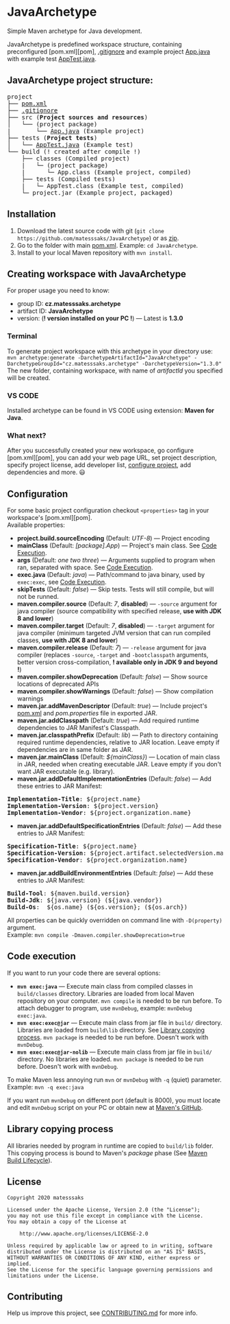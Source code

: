 # JavaArchetype
Simple Maven archetype for Java development.

JavaArchetype is predefined workspace structure, containing preconfigured [pom.xml][pom], [.gitignore](src/archetype-resources/.gitignore) and example project [App.java](src/archetype-resources/src/App.java) with example test [AppTest.java](src/archetype-resources/tests/AppTest.java).

## JavaArchetype project structure:
<pre>
project
├── <a href="src/archetype-resources/pom.xml">pom.xml</a>
├── <a href="src/archetype-resources/.gitignore">.gitignore</a>
├── src (<b>Project sources and resources</b>)
│   └── (project package)
|       └── <a href="src/archetype-resources/src/App.java">App.java</a> (Example project)
├── tests (<b>Project tests</b>)
│   └── <a href="src/archetype-resources/tests/AppTest.java">AppTest.java</a> (Example test)
└── build (! created after compile !)
    ├── classes (Compiled project)
    |   └─ (project package)
    |      └─ App.class (Example project, compiled)
    ├── tests (Compiled tests)
    |   └─ AppTest.class (Example test, compiled)
    └─ project.jar (Example project, packaged)
</pre>

## Installation
1. Download the latest source code with git (`git clone https://github.com/matesssaks/JavaArchetype`) or as [zip](https://github.com/matesssaks/JavaArchetype/archive/main.zip).
2. Go to the folder with main [pom.xml](pom.xml). Example: `cd JavaArchetype`.
3. Install to your local Maven repository with `mvn install`.

## Creating workspace with JavaArchetype
For proper usage you need to know:
- group ID: **cz.matesssaks.archetype**
- artifact ID: **JavaArchetype**
- version: (**! version installed on your PC !**) — Latest is **1.3.0**

### Terminal
To generate project workspace with this archetype in your directory use:\
`mvn archetype:generate -DarchetypeArtifactId="JavaArchetype" -DarchetypeGroupId="cz.matesssaks.archetype" -DarchetypeVersion="1.3.0"`\
The new folder, containing workspace, with name of *artifactId* you specified will be created. 

### VS CODE
Installed archetype can be found in VS CODE using extension: **Maven for Java**.

### What next?
After you successfully created your new workspace, go configure [pom.xml][pom], you can add your web page URL, set project description, specify project license, add developer list, [configure project](#configuration), add dependencies and more. :smiley:

## Configuration
For some basic project configuration checkout `<properties>` tag in your workspace's [pom.xml][pom].\
Available properties:
- **project.build.sourceEncoding** (Default: *UTF-8*) — Project encoding
- **mainClass** (Default: *[package].App*) — Project's main class. See [Code Execution](#code-execution).
- **args** (Default: *one two three*) — Arguments supplied to program when ran, separated with space. See [Code Execution](#code-execution).
- **exec.java** (Default: *java*) — Path/command to java binary, used by `exec:exec`, see [Code Execution](#code-execution).
- **skipTests** (Default: *false*) — Skip tests. Tests will still compile, but will not be runned.
- **maven.compiler.source** (Default: *7*, **disabled**) — `-source` argument for java compiler (source compatibility with specified release, **use with JDK 8 and lower**)
- **maven.compiler.target** (Default: *7*, **disabled**) — `-target` argument for java compiler (minimum targeted JVM version that can run compiled classes, **use with JDK 8 and lower**)
- **maven.compiler.release** (Default: *7*) — `-release` argument for java compiler (replaces `-source`, `-target` and `-bootclasspath` arguments, better version cross-compilation, **! available only in JDK 9 and beyond !**)
- **maven.compiler.showDeprecation** (Default: *false*) — Show source locations of deprecated APIs
- **maven.compiler.showWarnings** (Default: *false*) — Show compilation warnings
- **maven.jar.addMavenDescriptor** (Default: *true*) — Include project's [pom.xml](pom) and *pom.properties* file in exported JAR.
- **maven.jar.addClasspath** (Default: *true*) — Add required runtime dependencies to JAR Manifest's Classpath.
- **maven.jar.classpathPrefix** (Default: *lib*) — Path to directory containing required runtime dependencies, relative to JAR location. Leave empty if dependencies are in same folder as JAR.
- **maven.jar.mainClass** (Default: *${mainClass}*) — Location of main class in JAR, needed when creating executable JAR. Leave empty if you don't want JAR executable (e.g. library).
- **maven.jar.addDefaultImplementationEntries** (Default: *false*) — Add these entries to JAR Manifest:
<pre>
<b>Implementation-Title</b>: ${project.name}
<b>Implementation-Version</b>: ${project.version}
<b>Implementation-Vendor</b>: ${project.organization.name}
</pre>
- **maven.jar.addDefaultSpecificationEntries** (Default: *false*) — Add these entries to JAR Manifest:
<pre>
<b>Specification-Title</b>: ${project.name}
<b>Specification-Version</b>: ${project.artifact.selectedVersion.majorVersion}.${project.artifact.selectedVersion.minorVersion}
<b>Specification-Vendor</b>: ${project.organization.name}
</pre>
- **maven.jar.addBuildEnvironmentEntries** (Default: *false*) — Add these entries to JAR Manifest:
<pre>
<b>Build-Tool</b>: ${maven.build.version}
<b>Build-Jdk</b>: ${java.version} (${java.vendor})
<b>Build-Os</b>:  ${os.name} (${os.version}; (${os.arch})
</pre>

All properties can be quickly overridden on command line with `-D(property)` argument.\
Example: `mvn compile -Dmaven.compiler.showDeprecation=true`

## Code execution
If you want to run your code there are several options:
- **`mvn exec:java`** — Execute main class from compiled classes in `build/classes` directory. Libraries are loaded from local Maven repository on your computer. `mvn compile` is needed to be run before. To attach debugger to program, use `mvnDebug`, example: `mvnDebug exec:java`.
- **`mvn exec:exec@jar`** — Execute main class from jar file in `build/` directory. Libraries are loaded from `build\lib` directory. See [Library copying process](#library-copying-process). `mvn package` is needed to be run before. Doesn't work with `mvnDebug`.
- **`mvn exec:exec@jar-nolib`** — Execute main class from jar file in `build/` directory. No libraries are loaded. `mvn package` is needed to be run before. Doesn't work with `mvnDebug`.

To make Maven less annoying run `mvn` or `mvnDebug` with `-q` (quiet) parameter. Example: `mvn -q exec:java`

If you want run `mvnDebug` on different port (default is 8000), you must locate and edit `mvnDebug` script on your PC or obtain new at [Maven's GitHub](https://github.com/apache/maven/tree/master/apache-maven/src/assembly/maven/bin).

## Library copying process
All libraries needed by program in runtime are copied to `build/lib` folder. This copying process is bound to Maven's *package* phase (See [Maven Build Lifecycle](https://maven.apache.org/guides/introduction/introduction-to-the-lifecycle.html)).

## License
```
Copyright 2020 matesssaks

Licensed under the Apache License, Version 2.0 (the "License");
you may not use this file except in compliance with the License.
You may obtain a copy of the License at

    http://www.apache.org/licenses/LICENSE-2.0

Unless required by applicable law or agreed to in writing, software
distributed under the License is distributed on an "AS IS" BASIS,
WITHOUT WARRANTIES OR CONDITIONS OF ANY KIND, either express or implied.
See the License for the specific language governing permissions and
limitations under the License.
```

## Contributing
Help us improve this project, see [CONTRIBUTING.md](CONTRIBUTING.md) for more info.